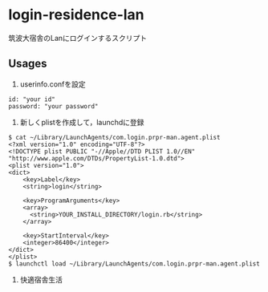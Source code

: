 # login-residence-lan
筑波大宿舎のLanにログインするスクリプト

## Usages

1. userinfo.confを設定
```
id: "your id"
password: "your password"
```

1. 新しくplistを作成して，launchdに登録
```
$ cat ~/Library/LaunchAgents/com.login.prpr-man.agent.plist
<?xml version="1.0" encoding="UTF-8"?>
<!DOCTYPE plist PUBLIC "-//Apple//DTD PLIST 1.0//EN" "http://www.apple.com/DTDs/PropertyList-1.0.dtd">
<plist version="1.0">
<dict>
    <key>Label</key>
    <string>login</string>

    <key>ProgramArguments</key>
    <array>
      <string>YOUR_INSTALL_DIRECTORY/login.rb</string>
    </array>

    <key>StartInterval</key>
    <integer>86400</integer>
</dict>
</plist>
$ launchctl load ~/Library/LaunchAgents/com.login.prpr-man.agent.plist
```

1. 快適宿舎生活
